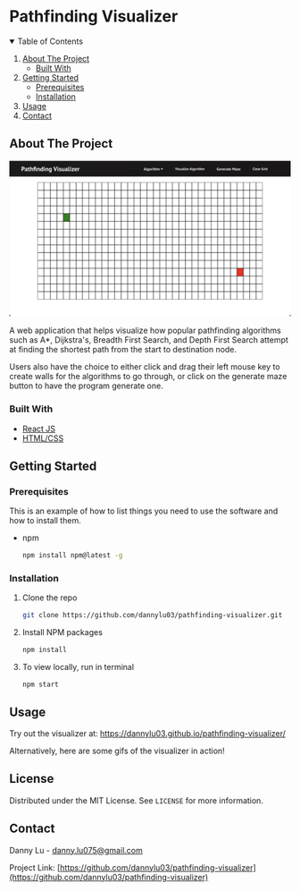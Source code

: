 <h1>Pathfinding Visualizer </h1>
<!-- TABLE OF CONTENTS -->
<details open="open">
  <summary>Table of Contents</summary>
  <ol>
    <li>
      <a href="#about-the-project">About The Project</a>
      <ul>
        <li><a href="#built-with">Built With</a></li>
      </ul>
    </li>
    <li>
      <a href="#getting-started">Getting Started</a>
      <ul>
        <li><a href="#prerequisites">Prerequisites</a></li>
        <li><a href="#installation">Installation</a></li>
      </ul>
    </li>
    <li><a href="#usage">Usage</a></li>
    <li><a href="#contact">Contact</a></li>
  </ol>
</details>



<!-- ABOUT THE PROJECT -->
## About The Project

![Product Name Screen Shot][product-screenshot]

A web application that helps visualize how popular pathfinding algorithms such as A*, Dijkstra's, Breadth First Search, and Depth First Search attempt at finding the shortest path from the start to destination node.

Users also have the choice to either click and drag their left mouse key to create walls for the algorithms to go through, or click on the generate maze button to 
have the program generate one.

### Built With

* [React JS](https://reactjs.org/)
* [HTML/CSS](https://jquery.com)



<!-- GETTING STARTED -->
## Getting Started

### Prerequisites

This is an example of how to list things you need to use the software and how to install them.
* npm
  ```sh
  npm install npm@latest -g
  ```

### Installation

1. Clone the repo
   ```sh
   git clone https://github.com/dannylu03/pathfinding-visualizer.git
   ```
3. Install NPM packages
   ```sh
   npm install
   ```
4. To view locally, run in terminal 
   ```JS
   npm start
   ```

<!-- USAGE EXAMPLES -->
## Usage

Try out the visualizer at: https://dannylu03.github.io/pathfinding-visualizer/

Alternatively, here are some gifs of the visualizer in action!




<!-- LICENSE -->
## License

Distributed under the MIT License. See `LICENSE` for more information.


<!-- CONTACT -->
## Contact

Danny Lu - danny.lu075@gmail.com

Project Link: [https://github.com/dannylu03/pathfinding-visualizer](https://github.com/dannylu03/pathfinding-visualizer)



<!-- MARKDOWN LINKS & IMAGES -->
<!-- https://www.markdownguide.org/basic-syntax/#reference-style-links -->
[product-screenshot]: images/visualizer.png
